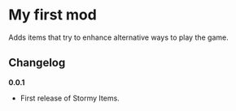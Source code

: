 # My first mod

Adds items that try to enhance alternative ways to play the game.

## Changelog

**0.0.1**

* First release of Stormy Items.

